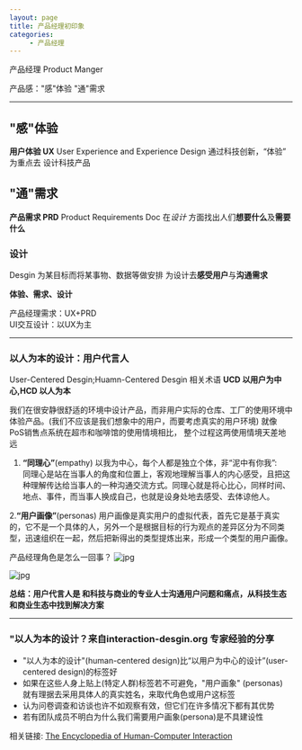 ```yaml
---
layout: page
title: 产品经理初印象
categories:
     - 产品经理
---
```

产品经理 Product Manger

产品感："感"体验 "通"需求

---


## "感"体验
**用户体验 UX** 
User Experience and Experience Design
通过科技创新，“体验” 为重点去 设计科技产品

## "通"需求

**产品需求 PRD**
Product Requirements Doc
在*设计* 方面找出人们**想要什么**及**需要什么**

### 设计
Desgin 为某目标而将某事物、数据等做安排
为设计去**感受用户**与**沟通需求**

**体验、需求、设计**

产品经理需求：UX+PRD  
UI交互设计：以UX为主 

---

### 以人为本的设计：用户代言人
User-Centered Desgin;Huamn-Centered Desgin
相关术语 **UCD 以用户为中心,HCD 以人为本**

我们在很安静很舒适的环境中设计产品，而非用户实际的仓库、工厂的使用环境中体验产品。(我们不应该是我们想象中的用户，而要考虑真实的用户环境)
就像 PoS销售点系统在超市和咖啡馆的使用情境相比， 整个过程这两使用情境天差地远

1. **“同理心”**(empathy)
以我为中心，每个人都是独立个体，非“泥中有你我”:　同理心是站在当事人的角度和位置上，客观地理解当事人的内心感受，且把这种理解传达给当事人的一种沟通交流方式。同理心就是将心比心，同样时间、地点、事件，而当事人换成自己，也就是设身处地去感受、去体谅他人。

2.**“用户画像”**(personas)
用户画像是真实用户的虚拟代表，首先它是基于真实的，它不是一个具体的人，另外一个是根据目标的行为观点的差异区分为不同类型，迅速组织在一起，然后把新得出的类型提炼出来，形成一个类型的用户画像。

 产品经理角色是怎么一回事？
![jpg](/he1mo/assets/images/PM_Roles.png)

![jpg](/he1mo/assets/images/PM_ability.png)
 
 
**总结：用户代言人是 和科技与商业的专业人士沟通用户问题和痛点，从科技生态和商业生态中找到解决方案**

---


### "以人为本的设计？来自interaction-desgin.org 专家经验的分享 

 * "以人为本的设计"(human-centered design)比“以用户为中心的设计”(user-centered design)的标签好
 * 如果在这些人身上贴上(特定人群)标签若不可避免，"用户画象" (personas) 就有理据去采用具体人的真实姓名，来取代角色或用户这标签
 * 认为问卷调查和访谈也许不如观察有效，但它们在许多情况下都有其优势
 * 若有团队成员不明白为什么我们需要用户画象(persona)是不具建设性


相关链接:
[The Encyclopedia of Human-Computer Interaction][2] 


  [1]: https://www.liepin.com/zhaopin/?d_sfrom=search_fp_nvbar&init=1
  [2]: https://www.interaction-design.org/literature/book/the-encyclopedia-of-human-computer-interaction-2nd-ed

